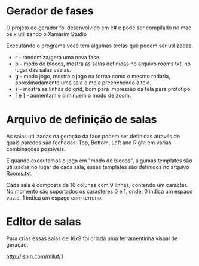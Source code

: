 Gerador de fases
================

O projeto do gerador foi desenvolvido em c# e pode ser compilado no mac os x utilizando o Xamarim Studio

Executando o programa você tem algumas teclas que podem ser utilizadas.

* r - randomiza/gera uma nova fase.
* b - modo de blocos, mostra as salas definidas no arquivo rooms.txt, no lugar das salas vazias. 
* g - modo jogo, mostra o jogo na forma como o mesmo rodaria, aproximadamente uma sala e meia preenchendo a tela.
* s - mostra as linhas do grid, bom para impressão da tela para prototipo.
* [ e ] - aumentam e diminuem o modo de zoom.

Arquivo de definição de salas
=============================

As salas utilizadas na geração da fase podem ser definidas através de quais paredes são fechadas: Top, Bottom, Left and Right 
em várias combinações possiveis.

E quando executamos o jogo em "modo de blocos", algumas templates são utilizadas no lugar de cada sala, esses templates são 
definidos no arquivo Rooms.txt.

Cada sala é composta de 16 colunas com 9 linhas, contendo um caracter.
No momento são suportados os caracteres 0 e 1, onde:
 0 indica um espaço vazio.
 1 indica um espaço com terreno.

Editor de salas
===============

Para crias essas salas de 16x9 foi criada uma ferramentinha visual de geração.

http://jsbin.com/miluf/1

